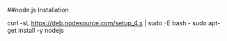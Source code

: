 ##node.js Installation

curl -sL https://deb.nodesource.com/setup_4.x | sudo -E bash - sudo apt-get install -y nodejs
